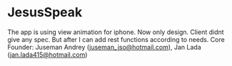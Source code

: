 # JesusSpeak
The app is using view animation for iphone.
Now only design.
Client didnt give any spec.
But after I can add rest functions according to needs.
Core Founder: Juseman Andrey (juseman_jso@hotmail.com), Jan Lada (jan.lada415@hotmail.com)
